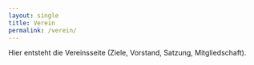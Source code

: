 ```yaml
---
layout: single
title: Verein
permalink: /verein/
---
```


Hier entsteht die Vereinsseite (Ziele, Vorstand, Satzung, Mitgliedschaft).


